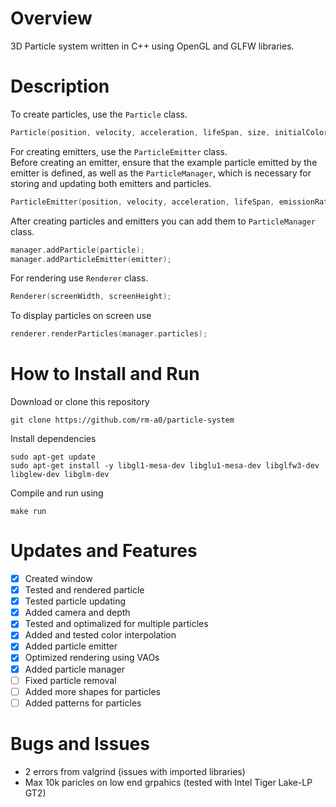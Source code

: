 # Overview
3D Particle system written in C++ using OpenGL and GLFW libraries.

# Description
To create particles, use the `Particle` class.
```cpp
Particle(position, velocity, acceleration, lifeSpan, size, initialColor, finalColor);
```
For creating emitters, use the `ParticleEmitter` class. \
Before creating an emitter, ensure that the example particle emitted by the emitter is defined, as well as the `ParticleManager`, which is necessary for storing and updating both emitters and particles.
```cpp
ParticleEmitter(position, velocity, acceleration, lifeSpan, emissionRate, color, prototypeParticle, manager);
```
After creating particles and emitters you can add them to `ParticleManager` class.
```cpp
manager.addParticle(particle);
manager.addParticleEmitter(emitter);
```
For rendering use `Renderer` class.
```cpp
Renderer(screenWidth, screenHeight);
```
To display particles on screen use
```cpp
renderer.renderParticles(manager.particles);
```
# How to Install and Run
Download or clone this repository
```
git clone https://github.com/rm-a0/particle-system
```
Install dependencies
```
sudo apt-get update
sudo apt-get install -y libgl1-mesa-dev libglu1-mesa-dev libglfw3-dev libglew-dev libglm-dev
```
Compile and run using
```
make run
```
# Updates and Features
- [x] Created window
- [x] Tested and rendered particle
- [x] Tested particle updating
- [x] Added camera and depth
- [x] Tested and optimalized for multiple particles
- [x] Added and tested color interpolation
- [x] Added particle emitter
- [x] Optimized rendering using VAOs
- [x] Added particle manager
- [ ] Fixed particle removal
- [ ] Added more shapes for particles
- [ ] Added patterns for particles

# Bugs and Issues
- 2 errors from valgrind (issues with imported libraries)
- Max 10k paricles on low end grpahics (tested with Intel Tiger Lake-LP GT2)
